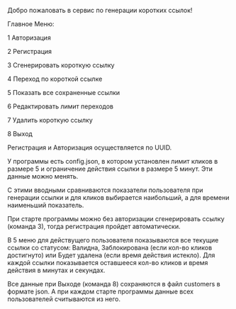 Добро пожаловать в сервис по генерации коротких ссылок!

Главное Меню:

1 Авторизация

2 Регистрация

3 Сгенерировать короткую ссылку

4 Переход по короткой ссылке

5 Показать все сохраненные ссылки

6 Редактировать лимит переходов

7 Удалить короткую ссылку

8 Выход

Регистрация и Авторизация осуществляется по UUID.

У программы есть config.json, в котором установлен лимит кликов в размере 5 и ограничение 
действия ссылки в размере 5 минут. Эти данные можно менять.

С этими вводными сравниваются показатели пользователя при генерации ссылки и для кликов 
выбирается наибольший, а для времени наименьший показатель.

При старте программы можно без авторизации сгенерировать ссылку (команда 3), тогда регистрация
пройдет автоматически.

В 5 меню для действущего пользователя показываются все текущие ссылки со статусом: Валидна,
Заблокирована (если кол-во кликов достигнуто) или Будет удалена (если время действия истекло).
Для каждой ссылки показывается оставшееся кол-во кликов и время действия в минутах и секундах. 


Все данные при Выходе (команда 8) сохраняются в файл customers в формате json.
А при каждом старте программы данные всех пользователей считываются из него.

